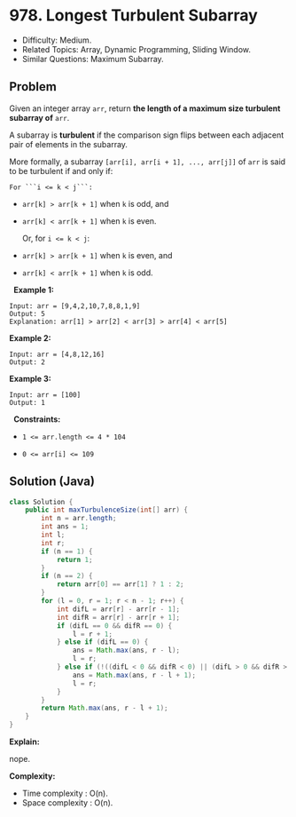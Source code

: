 # 978. Longest Turbulent Subarray

- Difficulty: Medium.
- Related Topics: Array, Dynamic Programming, Sliding Window.
- Similar Questions: Maximum Subarray.

## Problem

Given an integer array ```arr```, return **the length of a maximum size turbulent subarray of** ```arr```.

A subarray is **turbulent** if the comparison sign flips between each adjacent pair of elements in the subarray.

More formally, a subarray ```[arr[i], arr[i + 1], ..., arr[j]]``` of ```arr``` is said to be turbulent if and only if:


	For ```i <= k < j```:

	
		
- ```arr[k] > arr[k + 1]``` when ```k``` is odd, and
		
- ```arr[k] < arr[k + 1]``` when ```k``` is even.
	
	
	Or, for ```i <= k < j```:
	
		
- ```arr[k] > arr[k + 1]``` when ```k``` is even, and
		
- ```arr[k] < arr[k + 1]``` when ```k``` is odd.
	
	


 
**Example 1:**

```
Input: arr = [9,4,2,10,7,8,8,1,9]
Output: 5
Explanation: arr[1] > arr[2] < arr[3] > arr[4] < arr[5]
```

**Example 2:**

```
Input: arr = [4,8,12,16]
Output: 2
```

**Example 3:**

```
Input: arr = [100]
Output: 1
```

 
**Constraints:**


	
- ```1 <= arr.length <= 4 * 104```
	
- ```0 <= arr[i] <= 109```



## Solution (Java)

```java
class Solution {
    public int maxTurbulenceSize(int[] arr) {
        int n = arr.length;
        int ans = 1;
        int l;
        int r;
        if (n == 1) {
            return 1;
        }
        if (n == 2) {
            return arr[0] == arr[1] ? 1 : 2;
        }
        for (l = 0, r = 1; r < n - 1; r++) {
            int difL = arr[r] - arr[r - 1];
            int difR = arr[r] - arr[r + 1];
            if (difL == 0 && difR == 0) {
                l = r + 1;
            } else if (difL == 0) {
                ans = Math.max(ans, r - l);
                l = r;
            } else if (!((difL < 0 && difR < 0) || (difL > 0 && difR > 0))) {
                ans = Math.max(ans, r - l + 1);
                l = r;
            }
        }
        return Math.max(ans, r - l + 1);
    }
}
```

**Explain:**

nope.

**Complexity:**

* Time complexity : O(n).
* Space complexity : O(n).
